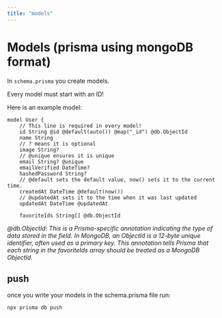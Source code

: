 ```yaml
---
title: "models"
---
```


# Models (prisma using mongoDB format)

In `schema.prisma` you create models.

Every model must start with an ID!

Here is an example model:

    model User {
        // This line is required in every model!
        id String @id @default(auto()) @map("_id") @db.ObjectId
        name String
        // ? means it is optional
        image String?
        // @unique ensures it is unique
        email String? @unique
        emailVerified DateTime?
        hashedPassword String?
        // @default sets the default value, now() sets it to the current time.
        createdAt DateTime @default(now())
        // @updatedAt sets it to the time when it was last updated
        updatedAt DateTime @updatedAt

        favoriteIds String[] @db.ObjectId

*@db.ObjectId: This is a Prisma-specific annotation indicating the type of data stored in the field. In MongoDB, an ObjectId is a 12-byte unique identifier, often used as a primary key. This annotation tells Prisma that each string in the favoriteIds array should be treated as a MongoDB ObjectId.*

## push

once you write your models in the schema.prisma file run:

    npx prisma db push